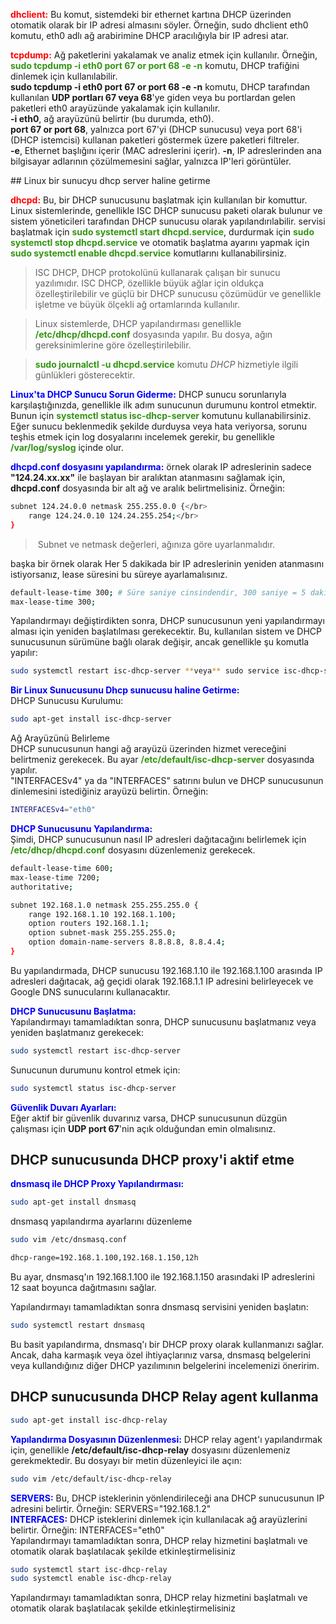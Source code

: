 **<span style="color:red">dhclient:</span>** Bu komut, sistemdeki bir ethernet kartına DHCP üzerinden otomatik olarak bir IP adresi almasını söyler. Örneğin, sudo dhclient eth0 komutu, eth0 adlı ağ arabirimine DHCP aracılığıyla bir IP adresi atar.


**<span style="color:red">tcpdump:</span>** Ağ paketlerini yakalamak ve analiz etmek için kullanılır. Örneğin, **<span style="color:#339511"> sudo tcpdump -i eth0 port 67 or port 68 -e -n</span>** komutu, DHCP trafiğini dinlemek için kullanılabilir.</br>
**sudo tcpdump -i eth0 port 67 or port 68 -e -n** komutu, DHCP tarafından kullanılan **UDP portları 67 veya 68**'ye giden veya bu portlardan gelen paketleri eth0 arayüzünde yakalamak için kullanılır.</br>
**-i eth0**, ağ arayüzünü belirtir (bu durumda, eth0).</br>
**port 67 or port 68**, yalnızca port 67'yi (DHCP sunucusu) veya port 68'i (DHCP istemcisi) kullanan paketleri göstermek üzere paketleri filtreler.</br>
**-e**, Ethernet başlığını içerir (MAC adreslerini içerir).
**-n**, IP adreslerinden ana bilgisayar adlarının çözülmemesini sağlar, yalnızca IP'leri görüntüler.

## Linux bir sunucyu dhcp server haline getirme

**<span style="color:red">dhcpd:</span>** Bu, bir DHCP sunucusunu başlatmak için kullanılan bir komuttur. Linux sistemlerinde, genellikle ISC DHCP sunucusu paketi olarak bulunur ve sistem yöneticileri tarafından DHCP sunucusu olarak yapılandırılabilir.
servisi başlatmak için **<span style="color:#339511">sudo systemctl start dhcpd.service</span>**, durdurmak için **<span style="color:#339511">sudo systemctl stop dhcpd.service</span>** ve otomatik başlatma ayarını yapmak için **<span style="color:#339511">sudo systemctl enable dhcpd.service</span>** komutlarını kullanabilirsiniz.

 > ISC DHCP, DHCP protokolünü kullanarak çalışan bir sunucu yazılımıdır. ISC DHCP, özellikle büyük ağlar için oldukça özelleştirilebilir ve güçlü bir DHCP sunucusu çözümüdür ve genellikle işletme ve büyük ölçekli ağ ortamlarında kullanılır.

> Linux sistemlerde, DHCP yapılandırması genellikle **<span style="color:#339511">/etc/dhcp/dhcpd.conf</span>** dosyasında yapılır. Bu dosya, ağın gereksinimlerine göre özelleştirilebilir.

> **<span style="color:#339511">sudo journalctl -u dhcpd.service</span>** komutu *DHCP* hizmetiyle ilgili günlükleri gösterecektir.


**<span style="color:blue">Linux'ta DHCP Sunucu Sorun Giderme:</span>**
DHCP sunucu sorunlarıyla karşılaştığınızda, genellikle ilk adım sunucunun durumunu kontrol etmektir. Bunun için **<span style="color:#339511">systemctl status isc-dhcp-server</span>** komutunu kullanabilirsiniz. Eğer sunucu beklenmedik şekilde durduysa veya hata veriyorsa, sorunu teşhis etmek için log dosyalarını incelemek gerekir, bu genellikle **<span style="color:#339511">/var/log/syslog</span>** içinde olur.

**<span style="color:blue">dhcpd.conf dosyasını yapılandırma:</span>**
örnek olarak IP adreslerinin sadece **"124.24.xx.xx"** ile başlayan bir aralıktan atanmasını sağlamak için, **dhcpd.conf** dosyasında bir alt ağ ve aralık belirtmelisiniz. Örneğin:

```bash
subnet 124.24.0.0 netmask 255.255.0.0 {</br>
    range 124.24.0.10 124.24.255.254;</br>
}
```
> Subnet ve netmask değerleri, ağınıza göre uyarlanmalıdır.

başka bir örnek olarak Her 5 dakikada bir IP adreslerinin yeniden atanmasını istiyorsanız, lease süresini bu süreye ayarlamalısınız.

```bash
default-lease-time 300; # Süre saniye cinsindendir, 300 saniye = 5 dakika</br>
max-lease-time 300;
```

Yapılandırmayı değiştirdikten sonra, DHCP sunucusunun yeni yapılandırmayı alması için yeniden başlatılması gerekecektir. Bu, kullanılan sistem ve DHCP sunucusunun sürümüne bağlı olarak değişir, ancak genellikle şu komutla yapılır:

```bash
sudo systemctl restart isc-dhcp-server **veya** sudo service isc-dhcp-server restart
```
**<span style="color:blue">Bir Linux Sunucusunu Dhcp sunucusu haline Getirme:</span>**</br>
DHCP Sunucusu Kurulumu:</br>
```bash
sudo apt-get install isc-dhcp-server
```
Ağ Arayüzünü Belirleme</br>
DHCP sunucusunun hangi ağ arayüzü üzerinden hizmet vereceğini belirtmeniz gerekecek. Bu ayar **<span style="color:#339511">/etc/default/isc-dhcp-server</span>** dosyasında yapılır.</br>
"INTERFACESv4" ya da "INTERFACES" satırını bulun ve DHCP sunucusunun dinlemesini istediğiniz arayüzü belirtin. Örneğin:</br>
```bash
INTERFACESv4="eth0"
```
**<span style="color:blue">DHCP Sunucusunu Yapılandırma:</span></br>**
Şimdi, DHCP sunucusunun nasıl IP adresleri dağıtacağını belirlemek için **<span style="color:#339511">/etc/dhcp/dhcpd.conf</span>**
dosyasını düzenlemeniz gerekecek.
```bash
default-lease-time 600;
max-lease-time 7200;
authoritative;

subnet 192.168.1.0 netmask 255.255.255.0 {
    range 192.168.1.10 192.168.1.100;
    option routers 192.168.1.1;
    option subnet-mask 255.255.255.0;
    option domain-name-servers 8.8.8.8, 8.8.4.4;
}
```
Bu yapılandırmada, DHCP sunucusu 192.168.1.10 ile 192.168.1.100 arasında IP adresleri dağıtacak, ağ geçidi olarak 192.168.1.1 IP adresini belirleyecek ve Google DNS sunucularını kullanacaktır.</br>

**<span style="color:blue">DHCP Sunucusunu Başlatma:</span>**</br>
Yapılandırmayı tamamladıktan sonra, DHCP sunucusunu başlatmanız veya yeniden başlatmanız gerekecek:</br>
```bash
sudo systemctl restart isc-dhcp-server
```
Sunucunun durumunu kontrol etmek için:</br>
```bash
sudo systemctl status isc-dhcp-server
```

**<span style="color:blue">Güvenlik Duvarı Ayarları:</span>**</br>
Eğer aktif bir güvenlik duvarınız varsa, DHCP sunucusunun düzgün çalışması için **UDP port 67**'nin açık olduğundan emin olmalısınız.

## DHCP sunucusunda DHCP proxy'i aktif etme
**<span style="color:blue">dnsmasq ile DHCP Proxy Yapılandırması:</span>**</br>
```bash
sudo apt-get install dnsmasq

```
dnsmasq yapılandırma ayarlarını düzenleme
```bash
sudo vim /etc/dnsmasq.conf
```
```bash
dhcp-range=192.168.1.100,192.168.1.150,12h
```
Bu ayar, dnsmasq'ın 192.168.1.100 ile 192.168.1.150 arasındaki IP adreslerini 12 saat boyunca dağıtmasını sağlar.</br>

Yapılandırmayı tamamladıktan sonra dnsmasq servisini yeniden başlatın:
```bash
sudo systemctl restart dnsmasq
```

Bu basit yapılandırma, dnsmasq'ı bir DHCP proxy olarak kullanmanızı sağlar. Ancak, daha karmaşık veya özel ihtiyaçlarınız varsa, dnsmasq belgelerini veya kullandığınız diğer DHCP yazılımının belgelerini incelemenizi öneririm.

## DHCP sunucusunda DHCP Relay agent kullanma
```bash
sudo apt-get install isc-dhcp-relay
```

**<span style="color:blue">Yapılandırma Dosyasının Düzenlenmesi:**</span> DHCP relay agent'ı yapılandırmak için, genellikle **/etc/default/isc-dhcp-relay** dosyasını düzenlemeniz gerekmektedir. Bu dosyayı bir metin düzenleyici ile açın:
```bash
sudo vim /etc/default/isc-dhcp-relay
```
**<span style="color:blue">SERVERS:**</span> Bu, DHCP isteklerinin yönlendirileceği ana DHCP sunucusunun IP adresini belirtir. Örneğin: SERVERS="192.168.1.2"</br>
**<span style="color:blue">INTERFACES:</span>** DHCP isteklerini dinlemek için kullanılacak ağ arayüzlerini belirtir. Örneğin: INTERFACES="eth0"
</br>
Yapılandırmayı tamamladıktan sonra, DHCP relay hizmetini başlatmalı ve otomatik olarak başlatılacak şekilde etkinleştirmelisiniz
```bash
sudo systemctl start isc-dhcp-relay
sudo systemctl enable isc-dhcp-relay
```
Yapılandırmayı tamamladıktan sonra, DHCP relay hizmetini başlatmalı ve otomatik olarak başlatılacak şekilde etkinleştirmelisiniz
